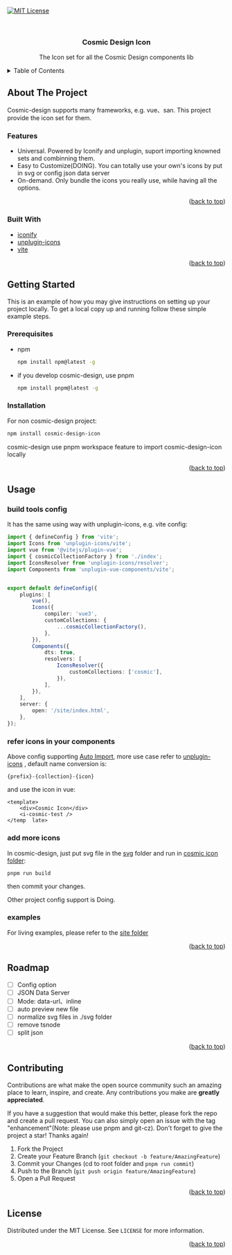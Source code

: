 <div id="top"></div>


<!-- PROJECT SHIELDS -->
[![MIT License][license-shield]][license-url]

<!-- PROJECT LOGO -->
<br />
<div align="center">
  <h3 align="center">Cosmic Design Icon</h3>
  <p align="center">
    The Icon set for all the Cosmic Design components lib
    <br />
  </p>
</div>


<!-- TABLE OF CONTENTS -->
<details>
  <summary>Table of Contents</summary>
  <ol>
    <li>
      <a href="#about-the-project">About The Project</a>
      <ul>
        <li><a href="#built-with">Built With</a></li>
      </ul>
    </li>
    <li>
      <a href="#getting-started">Getting Started</a>
      <ul>
        <li><a href="#prerequisites">Prerequisites</a></li>
        <li><a href="#installation">Installation</a></li>
      </ul>
    </li>
    <li><a href="#usage">Usage</a></li>
    <li><a href="#roadmap">Roadmap</a></li>
    <li><a href="#contributing">Contributing</a></li>
    <li><a href="#license">License</a></li>
    <li><a href="#contact">Contact</a></li>
    <li><a href="#acknowledgments">Acknowledgments</a></li>
  </ol>
</details>


<!-- ABOUT THE PROJECT -->
## About The Project

Cosmic-design supports many frameworks, e.g. vue、san. This project provide the  icon set for them.

### Features

* Universal. Powered by Iconify and unplugin, suport importing knowned sets and combinning them.
* Easy to Customize(DOING). You can totally use your own's icons by put in svg or config json data server
* On-demand. Only bundle the icons you really use, while having all the options.

<p align="right">(<a href="#top">back to top</a>)</p>

### Built With

* [iconify](https://nextjs.org/)
* [unplugin-icons](https://github.com/antfu/unplugin-icons)
* [vite](https://vuejs.org/)

<p align="right">(<a href="#top">back to top</a>)</p>


<!-- GETTING STARTED -->
## Getting Started

This is an example of how you may give instructions on setting up your project locally.
To get a local copy up and running follow these simple example steps.

### Prerequisites

* npm
  ```sh
  npm install npm@latest -g
  ```
* if you develop cosmic-design, use pnpm
  ```sh
  npm install pnpm@latest -g
  ```

### Installation

For non cosmic-design project:
```sh
npm install cosmic-design-icon
```
cosmic-design use pnpm workspace feature to import cosmic-design-icon locally

<p align="right">(<a href="#top">back to top</a>)</p>


<!-- USAGE EXAMPLES -->
## Usage

### build tools config
It has the same using way with unplugin-icons, e.g. vite config:
```typescript
import { defineConfig } from 'vite';
import Icons from 'unplugin-icons/vite';
import vue from '@vitejs/plugin-vue';
import { cosmicCollectionFactory } from './index';
import IconsResolver from 'unplugin-icons/resolver';
import Components from 'unplugin-vue-components/vite';


export default defineConfig({
    plugins: [
        vue(),
        Icons({
            compiler: 'vue3',
            customCollections: {
                ...cosmicCollectionFactory(),
            },
        }),
        Components({
            dts: true,
            resolvers: [
                IconsResolver({
                    customCollections: ['cosmic'],
                }),
            ],
        }),
    ],
    server: {
        open: '/site/index.html',
    },
});
```

### refer icons in your components
Above config supporting [Auto Import](https://github.com/antfu/unplugin-icons#auto-importing), more use case refer to [unplugin-icons](https://github.com/antfu/unplugin-icons) , default name conversion is:

```
{prefix}-{collection}-{icon}
```

and use the icon in vue:


```vue
<template>
    <div>Cosmic Icon</div>
    <i-cosmic-test />
</temp  late>
```

### add more icons
In cosmic-design, just put svg file in the [svg](./svg) folder and run in [cosmic icon folder](./):

```
pnpm run build
```

then commit your changes.

Other project config support is Doing.


### examples
For living examples, please refer to the [site folder](./site)

<p align="right">(<a href="#top">back to top</a>)</p>


<!-- ROADMAP -->
## Roadmap

- [ ] Config option
- [ ] JSON Data Server
- [ ] Mode: data-url、inline
- [ ] auto preview new file
- [ ] normalize svg files in ./svg folder
- [ ] remove tsnode
- [ ] split json

<p align="right">(<a href="#top">back to top</a>)</p>


<!-- CONTRIBUTING -->
## Contributing

Contributions are what make the open source community such an amazing place to learn, inspire, and create. Any contributions you make are **greatly appreciated**.

If you have a suggestion that would make this better, please fork the repo and create a pull request. You can also simply open an issue with the tag "enhancement"(Note: please use pnpm and git-cz).
Don't forget to give the project a star! Thanks again!

1. Fork the Project
2. Create your Feature Branch (`git checkout -b feature/AmazingFeature`)
3. Commit your Changes (cd to root folder and `pnpm run commit`)
4. Push to the Branch (`git push origin feature/AmazingFeature`)
5. Open a Pull Request

<p align="right">(<a href="#top">back to top</a>)</p>


<!-- LICENSE -->
## License

Distributed under the MIT License. See `LICENSE` for more information.

<p align="right">(<a href="#top">back to top</a>)</p>


<!-- MARKDOWN LINKS & IMAGES -->
<!-- https://www.markdownguide.org/basic-syntax/#reference-style-links -->
[license-shield]: https://img.shields.io/github/license/searchfe/cosmic-design.svg?style=for-the-badge
[license-url]: https://github.com/searchfe/cosmic-design/blob/master/LICENSE
